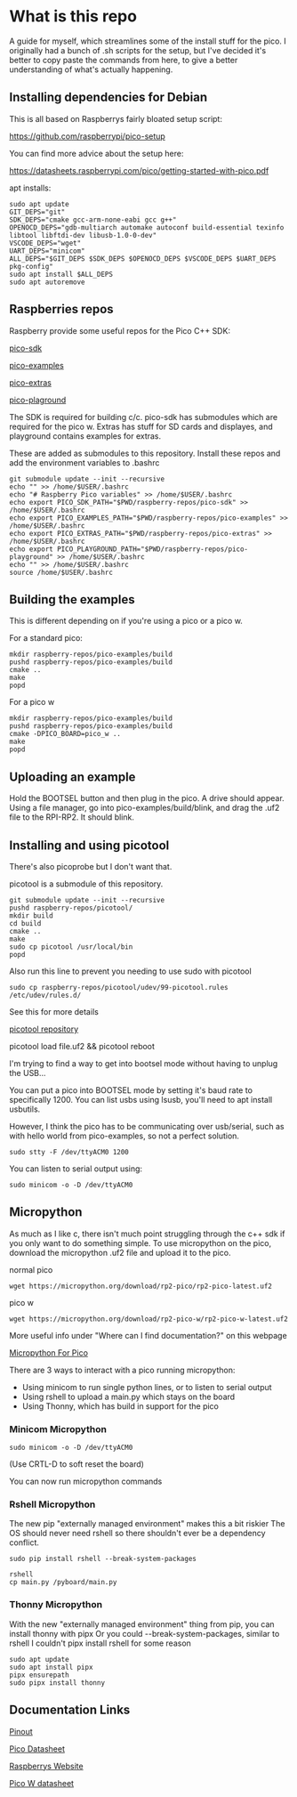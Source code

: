 # What is this repo

A guide for myself, which streamlines some of the install stuff for the pico. 
I originally had a bunch of .sh scripts for the setup, but I've decided it's 
better to copy paste the commands from here, to give a better understanding of 
what's actually happening.

## Installing dependencies for Debian

This is all based on Raspberrys fairly bloated setup script:

https://github.com/raspberrypi/pico-setup

You can find more advice about the setup here:

https://datasheets.raspberrypi.com/pico/getting-started-with-pico.pdf

apt installs:

```
sudo apt update
GIT_DEPS="git"
SDK_DEPS="cmake gcc-arm-none-eabi gcc g++"
OPENOCD_DEPS="gdb-multiarch automake autoconf build-essential texinfo libtool libftdi-dev libusb-1.0-0-dev"
VSCODE_DEPS="wget"
UART_DEPS="minicom"
ALL_DEPS="$GIT_DEPS $SDK_DEPS $OPENOCD_DEPS $VSCODE_DEPS $UART_DEPS pkg-config"
sudo apt install $ALL_DEPS
sudo apt autoremove
```

## Raspberries repos

Raspberry provide some useful repos for the Pico C++ SDK:

[pico-sdk](https://github.com/raspberrypi/pico-sdk.git)

[pico-examples](https://github.com/raspberrypi/pico-examples.git)

[pico-extras](https://github.com/raspberrypi/pico-extras.git)

[pico-plaground](https://github.com/raspberrypi/pico-playground)

The SDK is required for building c/c. pico-sdk has submodules which are 
required for the pico w. Extras has stuff for SD cards and displayes, 
and playground contains examples for extras. 

These are added as submodules to this repository. 
Install these repos and add the environment variables to .bashrc

```
git submodule update --init --recursive
echo "" >> /home/$USER/.bashrc
echo "# Raspberry Pico variables" >> /home/$USER/.bashrc
echo export PICO_SDK_PATH="$PWD/raspberry-repos/pico-sdk" >> /home/$USER/.bashrc
echo export PICO_EXAMPLES_PATH="$PWD/raspberry-repos/pico-examples" >> /home/$USER/.bashrc
echo export PICO_EXTRAS_PATH="$PWD/raspberry-repos/pico-extras" >> /home/$USER/.bashrc
echo export PICO_PLAYGROUND_PATH="$PWD/raspberry-repos/pico-playground" >> /home/$USER/.bashrc
echo "" >> /home/$USER/.bashrc
source /home/$USER/.bashrc
```

## Building the examples

This is different depending on if you're using a pico or a pico w.

For a standard pico:

```
mkdir raspberry-repos/pico-examples/build
pushd raspberry-repos/pico-examples/build
cmake ..
make
popd
```

For a pico w

```
mkdir raspberry-repos/pico-examples/build
pushd raspberry-repos/pico-examples/build
cmake -DPICO_BOARD=pico_w ..
make
popd
```

## Uploading an example

Hold the BOOTSEL button and then plug in the pico. A drive should appear. 
Using a file manager, go into pico-examples/build/blink, and drag the 
.uf2 file to the RPI-RP2. It should blink.

## Installing and using picotool

There's also picoprobe but I don't want that.

picotool is a submodule of this repository.

```
git submodule update --init --recursive
pushd raspberry-repos/picotool/
mkdir build
cd build
cmake ..
make
sudo cp picotool /usr/local/bin
popd
```

Also run this line to prevent you needing to use sudo with picotool

```
sudo cp raspberry-repos/picotool/udev/99-picotool.rules /etc/udev/rules.d/
```

See this for more details

[picotool repository](https://github.com/raspberrypi/picotool/blob/master/README.md)

picotool load file.uf2 && picotool reboot

I'm trying to find a way to get into bootsel mode without having to unplug the USB...

You can put a pico into BOOTSEL mode by setting it's baud rate to specifically 1200. 
You can list usbs using lsusb, you'll need to apt install usbutils. 

However, I think the pico has to be communicating over usb/serial, such as with 
hello world from pico-examples, so not a perfect solution.

```
sudo stty -F /dev/ttyACM0 1200
```

You can listen to serial output using:

```
sudo minicom -o -D /dev/ttyACM0
```

## Micropython

As much as I like c, there isn't much point struggling through the c++ sdk 
if you only want to do something simple. To use micropython on the pico, 
download the micropython .uf2 file and upload it to the pico.

normal pico 

```
wget https://micropython.org/download/rp2-pico/rp2-pico-latest.uf2
```

pico w

```
wget https://micropython.org/download/rp2-pico-w/rp2-pico-w-latest.uf2
```

More useful info under "Where can I find documentation?" on this webpage

[Micropython For Pico](https://www.raspberrypi.com/documentation/microcontrollers/micropython.html)

There are 3 ways to interact with a pico running micropython:

- Using minicom to run single python lines, or to listen to serial output
- Using rshell to upload a main.py which stays on the board
- Using Thonny, which has build in support for the pico

### Minicom Micropython

```
sudo minicom -o -D /dev/ttyACM0
```

(Use CRTL-D to soft reset the board)

You can now run micropython commands

### Rshell Micropython

The new pip "externally managed environment" makes this a bit riskier
The OS should never need rshell so there shouldn't ever be a dependency 
conflict.

```
sudo pip install rshell --break-system-packages
```

```
rshell
cp main.py /pyboard/main.py
```

### Thonny Micropython

With the new "externally managed environment" thing from pip, you
can install thonny with pipx
Or you could --break-system-packages, similar to rshell
I couldn't pipx install rshell for some reason

```
sudo apt update
sudo apt install pipx
pipx ensurepath
sudo pipx install thonny
```

## Documentation Links

[Pinout](https://datasheets.raspberrypi.com/pico/Pico-R3-A4-Pinout.pdf)

[Pico Datasheet](https://datasheets.raspberrypi.com/pico/pico-datasheet.pdf)

[Raspberrys Website](https://www.raspberrypi.com/documentation/microcontrollers/raspberry-pi-pico.html)

[Pico W datasheet](https://datasheets.raspberrypi.com/picow/pico-w-datasheet.pdf)
